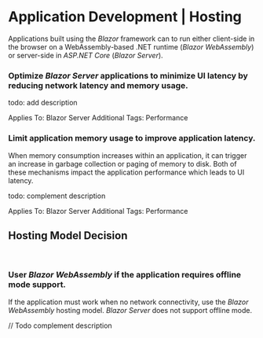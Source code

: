 # Application Development | Hosting

Applications built using the _Blazor_ framework can to run either client-side in the browser on a WebAssembly-based .NET runtime (_Blazor WebAssembly_) or server-side in
_ASP.NET Core_ (_Blazor Server_). 
<br>


### Optimize _Blazor Server_ applications to minimize UI latency by reducing network latency and memory usage.

todo: add description

Applies To: Blazor Server
Additional Tags: Performance
<br>


### Limit application memory usage to improve application latency.

When memory consumption increases within an application, it can trigger an increase in garbage collection or paging of memory to disk. Both of these mechanisms impact the application
performance which leads to UI latency.

todo: complement description

Applies To: Blazor Server
Additional Tags: Performance
<br>


## Hosting Model Decision
<br>


### User _Blazor WebAssembly_ if the application requires offline mode support.

If the application must work when no network connectivity, use the _Blazor WebAssembly_ hosting model. _Blazor Server_ does not support offline mode.

// Todo complement description

<br>